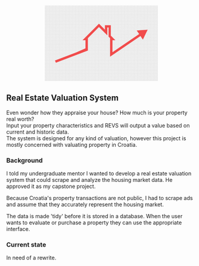<p align="center">
  <img width="300" src="images/house_price.jpg" alt="House and price graphic"></a>
</p>

## Real Estate Valuation System

Even wonder how they appraise your house? How much is your property real worth?  
Input your property characteristics and REVS will output a value based on current and historic data.  
The system is designed for any kind of valuation, however this project is mostly concerned with valuating property in Croatia.

### Background

I told my undergraduate mentor I wanted to develop a real estate valuation system that could scrape and analyze the housing market data. He approved it as my capstone project.  

Because Croatia's property transactions are not public, I had to scrape ads and assume that they accurately represent the housing market.  

The data is made 'tidy' before it is stored in a database. When the user wants to evaluate or purchase a property they can use the appropriate interface.  

### Current state

In need of a rewrite.
